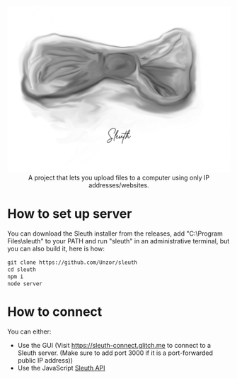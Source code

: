 <p align="center">
<img src="sleuth_logo.png" width="700" />
  <br>
  A project that lets you upload files to a computer using only IP addresses/websites.
  </p>

# How to set up server
You can download the Sleuth installer from the releases, add "C:\Program Files\sleuth" to your PATH and run "sleuth" in an administrative terminal, but you can also build it, here is how:
```
git clone https://github.com/Unzor/sleuth
cd sleuth
npm i
node server
```

# How to connect
You can either:
- Use the GUI (Visit https://sleuth-connect.glitch.me to connect to a Sleuth server. (Make sure to add port 3000 if it is a port-forwarded public IP address))
- Use the JavaScript [Sleuth API](https://github.com/Unzor/sleuth/tree/main/api)
